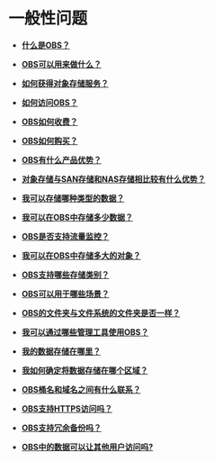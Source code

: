 # 一般性问题<a name="obs_faq_0100"></a>

-   **[什么是OBS？](什么是OBS.md)**  

-   **[OBS可以用来做什么？](OBS可以用来做什么.md)**  

-   **[如何获得对象存储服务？](如何获得对象存储服务.md)**  

-   **[如何访问OBS？](如何访问OBS.md)**  

-   **[OBS如何收费？](OBS如何收费.md)**  

-   **[OBS如何购买？](OBS如何购买.md)**  

-   **[OBS有什么产品优势？](OBS有什么产品优势.md)**  

-   **[对象存储与SAN存储和NAS存储相比较有什么优势？](对象存储与SAN存储和NAS存储相比较有什么优势.md)**  

-   **[我可以存储哪种类型的数据？](我可以存储哪种类型的数据.md)**  

-   **[我可以在OBS中存储多少数据？](我可以在OBS中存储多少数据.md)**  

-   **[OBS是否支持流量监控？](OBS是否支持流量监控.md)**  

-   **[我可以在OBS中存储多大的对象？](我可以在OBS中存储多大的对象.md)**  

-   **[OBS支持哪些存储类别？](OBS支持哪些存储类别.md)**  

-   **[OBS可以用于哪些场景？](OBS可以用于哪些场景.md)**  

-   **[OBS的文件夹与文件系统的文件夹是否一样？](OBS的文件夹与文件系统的文件夹是否一样.md)**  

-   **[我可以通过哪些管理工具使用OBS？](我可以通过哪些管理工具使用OBS.md)**  

-   **[我的数据存储在哪里？](我的数据存储在哪里.md)**  

-   **[我如何确定将数据存储在哪个区域？](我如何确定将数据存储在哪个区域.md)**  

-   **[OBS桶名和域名之间有什么联系？](OBS桶名和域名之间有什么联系.md)**  

-   **[OBS支持HTTPS访问吗？](OBS支持HTTPS访问吗.md)**  

-   **[OBS支持冗余备份吗？](OBS支持冗余备份吗.md)**  

-   **[OBS中的数据可以让其他用户访问吗?](OBS中的数据可以让其他用户访问吗.md)**  


